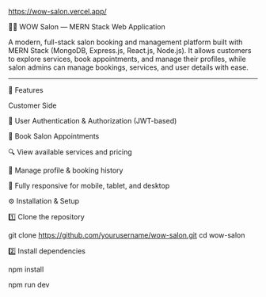 https://wow-salon.vercel.app/

💇‍♀️ WOW Salon — MERN Stack Web Application

A modern, full-stack salon booking and management platform built with MERN Stack (MongoDB, Express.js, React.js, Node.js).
It allows customers to explore services, book appointments, and manage their profiles, while salon admins can manage bookings, services, and user details with ease.


---

🚀 Features

Customer Side

🔐 User Authentication & Authorization (JWT-based)

📅 Book Salon Appointments

🔍 View available services and pricing

👤 Manage profile & booking history

📱 Fully responsive for mobile, tablet, and desktop

⚙️ Installation & Setup

1️⃣ Clone the repository

git clone https://github.com/yourusername/wow-salon.git
cd wow-salon

2️⃣ Install dependencies

npm install

npm run dev